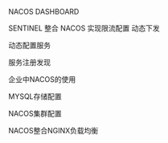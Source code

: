 NACOS DASHBOARD

SENTINEL 整合 NACOS 实现限流配置 动态下发

动态配置服务

服务注册发现

企业中NACOS的使用

MYSQL存储配置

NACOS集群配置

NACOS整合NGINX负载均衡